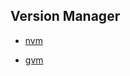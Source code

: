 ## Version Manager

* [nvm](https://github.com/nvm-sh/nvm)

* [gvm](https://github.com/moovweb/gvm)

